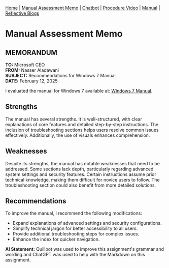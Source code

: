 [Home](index.md) | [Manual Assessment Memo](manual_assessment_memo.md) | [Chatbot](chatbot.md) | [Procedure Video](procedure_video.md) | [Manual](manual.md) | [Reflective Blogs](reflective_blogs.md) 

# Manual Assessment Memo

## MEMORANDUM

**TO:** Microsoft CEO  
**FROM:** Nasser Aladawani  
**SUBJECT:** Recommendations for Windows 7 Manual  
**DATE:** February 12, 2025  

I evaluated the manual for Windows 7 available at: [Windows 7 Manual](https://www.manua.ls/microsoft/windows-7/manual?p=2).  

## Strengths  
The manual has several strengths. It is well-structured, with clear explanations of core features and detailed step-by-step instructions. The inclusion of troubleshooting sections helps users resolve common issues effectively. Additionally, the use of visuals enhances comprehension.  

## Weaknesses  
Despite its strengths, the manual has notable weaknesses that need to be addressed. Some sections lack depth, particularly regarding advanced system settings and security features. Certain instructions assume prior technical knowledge, making them difficult for novice users to follow. The troubleshooting section could also benefit from more detailed solutions.  

## Recommendations  
To improve the manual, I recommend the following modifications:  

- Expand explanations of advanced settings and security configurations.  
- Simplify technical jargon for better accessibility to all users.  
- Provide additional troubleshooting steps for complex issues.  
- Enhance the index for quicker navigation.  

**AI Statement:** Quillbot was used to improve this assignment's grammar and wording and ChatGPT was used to help with the Markdown on this assignment.

